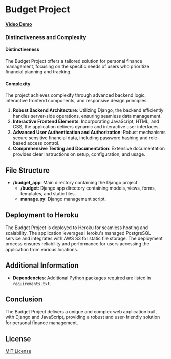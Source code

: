 # Budget Project

#### [Video Demo](https://youtu.be/5HQr3RCUB68)

### Distinctiveness and Complexity

#### Distinctiveness
The Budget Project offers a tailored solution for personal finance management, focusing on the specific needs of users who prioritize financial planning and tracking.

#### Complexity
The project achieves complexity through advanced backend logic, interactive frontend components, and responsive design principles.

1. **Robust Backend Architecture**: Utilizing Django, the backend efficiently handles server-side operations, ensuring seamless data management.
2. **Interactive Frontend Elements**: Incorporating JavaScript, HTML, and CSS, the application delivers dynamic and interactive user interfaces.
3. **Advanced User Authentication and Authorization**: Robust mechanisms secure sensitive financial data, including password hashing and role-based access control.
4. **Comprehensive Testing and Documentation**: Extensive documentation provides clear instructions on setup, configuration, and usage.

## File Structure

- **/budget_app**: Main directory containing the Django project.
  - **/budget**: Django app directory containing models, views, forms, templates, and static files.
  - **manage.py**: Django management script.


## Deployment to Heroku

The Budget Project is deployed to Heroku for seamless hosting and scalability. The application leverages Heroku's managed PostgreSQL service and integrates with AWS S3 for static file storage. The deployment process ensures reliability and performance for users accessing the application from various locations.

## Additional Information

- **Dependencies**: Additional Python packages required are listed in `requirements.txt`.

## Conclusion

The Budget Project delivers a unique and complex web application built with Django and JavaScript, providing a robust and user-friendly solution for personal finance management.

## License

[MIT License]()
